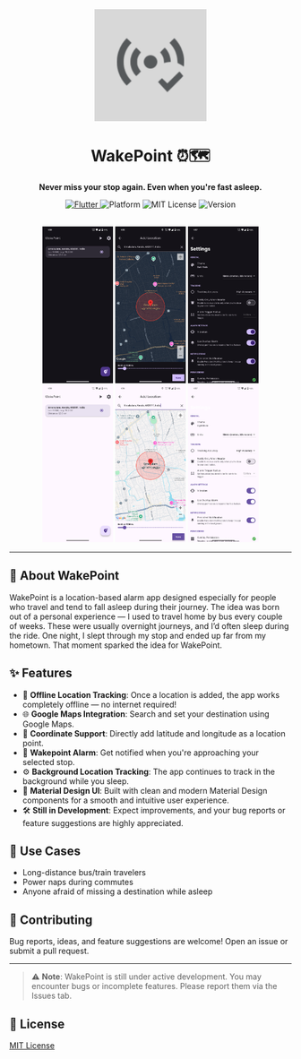 <div align="center">

<a href="https://github.com/leywino/wakepoint">
  <img src=".github/readme_images/logo.png" alt="WakePoint icon" height="200px" width="200px" />
</a>

# WakePoint ⏰🗺️

**Never miss your stop again. Even when you're fast asleep.**

</div>

<p align="center">
  <a href="https://flutter.dev">
    <img src="https://img.shields.io/badge/Flutter-Framework-blue?logo=flutter" alt="Flutter" />
  </a>
  <img src="https://img.shields.io/badge/Platform-Android-lightgrey" alt="Platform" />
  <img src="https://img.shields.io/badge/License-MIT-yellow.svg" alt="MIT License" />
  <img src="https://img.shields.io/badge/version-0.5.0-blue" alt="Version" />
</p>

<p align="center">
  <br>
  <img width="25%" src=".github/readme_images/Screenshot_Dark1.png"" alt="home screen page dark">
  <img width="25%" src=".github/readme_images/Screenshot_Dark2.png"" alt="add location page dart">
  <img width="25%" src=".github/readme_images/Screenshot_Dark3.png"" alt="settings page dark">
  <br/>
  <img width="25%" src=".github/readme_images/Screenshot_Light1.png" alt="home screen page light">
  <img width="25%" src=".github/readme_images/Screenshot_Light2.png" alt="add location page light">
  <img width="25%" src=".github/readme_images/Screenshot_Light3.png" alt="settings page light">
</p>

---

## 🚀 About WakePoint

WakePoint is a location-based alarm app designed especially for people who travel and tend to fall asleep during their journey. The idea was born out of a personal experience — I used to travel home by bus every couple of weeks. These were usually overnight journeys, and I’d often sleep during the ride. One night, I slept through my stop and ended up far from my hometown. That moment sparked the idea for WakePoint.

## ✨ Features

* 📍 **Offline Location Tracking**: Once a location is added, the app works completely offline — no internet required!
* 🌐 **Google Maps Integration**: Search and set your destination using Google Maps.
* 🎯 **Coordinate Support**: Directly add latitude and longitude as a location point.
* 🔔 **Wakepoint Alarm**: Get notified when you're approaching your selected stop.
* ⚙️ **Background Location Tracking**: The app continues to track in the background while you sleep.
* 🎨 **Material Design UI**: Built with clean and modern Material Design components for a smooth and intuitive user experience.
* 🛠️ **Still in Development**: Expect improvements, and your bug reports or feature suggestions are highly appreciated.

## 📱 Use Cases

* Long-distance bus/train travelers
* Power naps during commutes
* Anyone afraid of missing a destination while asleep

## 💬 Contributing

Bug reports, ideas, and feature suggestions are welcome! Open an issue or submit a pull request.

---

> ⚠️ **Note**: WakePoint is still under active development. You may encounter bugs or incomplete features. Please report them via the Issues tab.

## 📌 License

[MIT License](LICENSE)